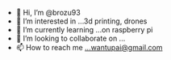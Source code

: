 - 👋 Hi, I’m @brozu93
- 👀 I’m interested in ...3d printing, drones
- 🌱 I’m currently learning ...on raspberry pi
- 💞️ I’m looking to collaborate on ...
- 📫 How to reach me ...wantupai@gmail.com

<!---
brozu93/brozu93 is a ✨ special ✨ repository because its `README.md` (this file) appears on your GitHub profile.
You can click the Preview link to take a look at your changes.
--->

